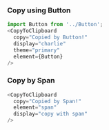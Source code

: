 ### Copy using Button
```js
import Button from '../Button';
<CopyToClipboard 
  copy="Copied by Button!"
  display="charlie"
  theme="primary"
  element={Button}
/>
```

### Copy by Span
```js
<CopyToClipboard
  copy="Copied by Span!"
  element="span"
  display="copy with span"
/>
```